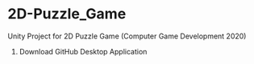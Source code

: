 # 2D-Puzzle_Game
Unity Project for 2D Puzzle Game (Computer Game Development 2020)

1. Download GitHub Desktop Application